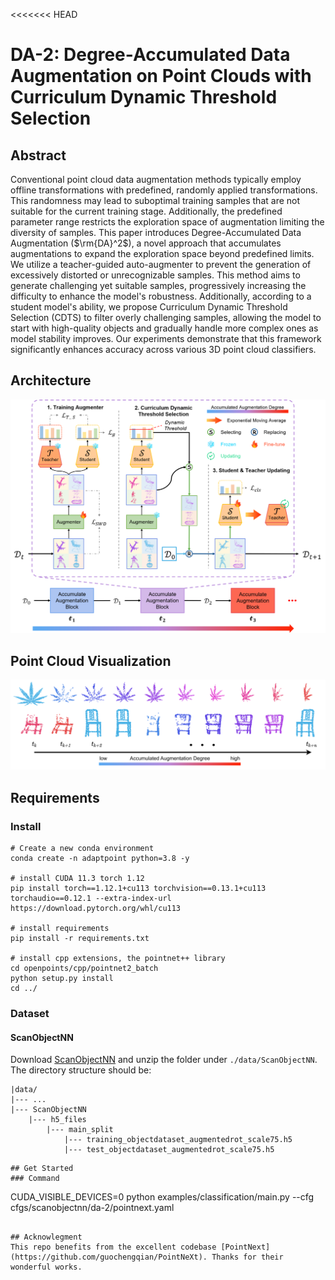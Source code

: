 <<<<<<< HEAD
# DA-2: Degree-Accumulated Data Augmentation on Point Clouds with Curriculum Dynamic Threshold Selection

## Abstract
Conventional point cloud data augmentation methods typically employ offline transformations with predefined, randomly applied transformations. This randomness may lead to suboptimal training samples that are not suitable for the current training stage. Additionally, the predefined parameter range restricts the exploration space of augmentation limiting the diversity of samples. This paper introduces Degree-Accumulated Data Augmentation ($\rm{DA}^2$), a novel approach that accumulates augmentations to expand the exploration space beyond predefined limits. We utilize a teacher-guided auto-augmenter to prevent the generation of excessively distorted or unrecognizable samples. This method aims to generate challenging yet suitable samples, progressively increasing the difficulty to enhance the model's robustness. Additionally, according to a student model's ability, we propose Curriculum Dynamic Threshold Selection (CDTS) to filter overly challenging samples, allowing the model to start with high-quality objects and gradually handle more complex ones as model stability improves. Our experiments demonstrate that this framework significantly enhances accuracy across various 3D point cloud classifiers.

## Architecture
<div align="center">
  <img src="./figs/Architecture.png"/>
</div>

## Point Cloud Visualization
<div align="center">
  <img src="./figs/Visualization.png"/>
</div>


## Requirements

### Install 
```
# Create a new conda environment
conda create -n adaptpoint python=3.8 -y

# install CUDA 11.3 torch 1.12
pip install torch==1.12.1+cu113 torchvision==0.13.1+cu113 torchaudio==0.12.1 --extra-index-url https://download.pytorch.org/whl/cu113

# install requirements
pip install -r requirements.txt

# install cpp extensions, the pointnet++ library
cd openpoints/cpp/pointnet2_batch
python setup.py install
cd ../

```

### Dataset
#### ScanObjectNN
Download [ScanObjectNN](https://drive.google.com/uc?id=1iM3mhMJ_N0x5pytcP831l3ZFwbLmbwzi) and unzip the folder under ```./data/ScanObjectNN```.
The directory structure should be:
```
|data/
|--- ...
|--- ScanObjectNN
    |--- h5_files
        |--- main_split
            |--- training_objectdataset_augmentedrot_scale75.h5
            |--- test_objectdataset_augmentedrot_scale75.h5
```
```
## Get Started
### Command
```
CUDA_VISIBLE_DEVICES=0 python examples/classification/main.py --cfg cfgs/scanobjectnn/da-2/pointnext.yaml
```

## Acknowlegment
This repo benefits from the excellent codebase [PointNext](https://github.com/guochengqian/PointNeXt). Thanks for their wonderful works. 


